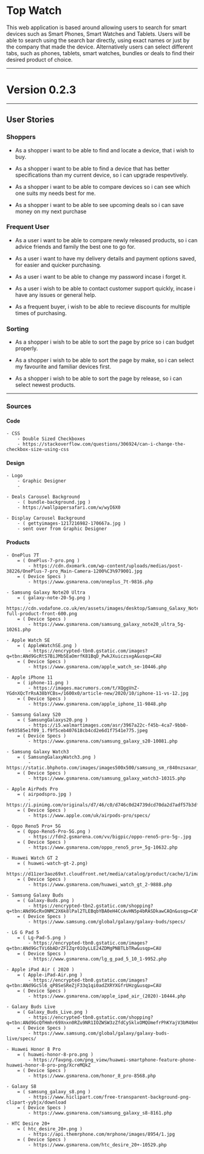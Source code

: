 # Top Watch 

This web application is based around allowing users to search for smart devices such as Smart Phones, 
Smart Watches and Tablets. Users will be able to search using the search bar directly, using exact names
or just by the company that made the device. Alternatively users can select different tabs, such as phones,
tablets, smart watches, bundles or deals to find their desired product of choice.

---

# Version 0.2.3

---

## User Stories 


### Shoppers 

* As a shopper i want to be able to find and locate a device, that i wish to buy.

* As a shopper i want to be able to find a device that has better specifications than my current device, so i can upgrade respevtively.

* As a shopper i want to be able to compare devices so i can see which one suits my needs best for me.

* As a shopper i want to be able to see upcoming deals so i can save money on my next purchase


### Frequent User 

* As a user i want to be able to compare newly released products, so i can advice friends and family the best one to go for.

* As a user i want to have my delivery details and payment options saved, for easier and quicker purchasing.

* As a user i want to be able to change my password incase i forget it.

* As a user i wish to be able to contact customer support quickly, incase i have any issues or general help.

* As a frequent buyer, i wish to be able to recieve discounts for multiple times of purchasing.


### Sorting 

* As a shopper i wish to be able to sort the page by price so i can budget properly.

* As a shopper i wish to be able to sort the page by make, so i can select my favourite and familiar devices first.

* As a shopper i wish to be able to sort the page by release, so i can select newest products. 

---

### Sources

#### Code

    - CSS
        - Double Sized Checkboxes
        - https://stackoverflow.com/questions/306924/can-i-change-the-checkbox-size-using-css

#### Design

    - Logo  
        - Graphic Designer
        - 

    - Deals Carousel Background 
        - ( bundle-background.jpg )
        - https://wallpapersafari.com/w/wyI6X0

    - Display Carousel Background
        - ( gettyimages-1217216982-170667a.jpg )
        - sent over from Graphic Designer

#### Products 

    - OnePlus 7T
        = ( OnePlus-7-pro.png )
            - https://cdn.dxomark.com/wp-content/uploads/medias/post-38226/OnePlus-7-pro_Main-Camera-1200%C3%979001.jpg
        = ( Device Specs )
            - https://www.gsmarena.com/oneplus_7t-9816.php

    - Samsung Galaxy Note20 Ultra
        = ( galaxy-note-20-5g.png )
            - https://cdn.vodafone.co.uk/en/assets/images/desktop/Samsung_Galaxy_Note_20_Ultra_mystic_bronze-full-product-front-600.png
        = ( Device Specs )
            - https://www.gsmarena.com/samsung_galaxy_note20_ultra_5g-10261.php

    - Apple Watch SE 
        = ( AppleWatchSE.png )
            - https://encrypted-tbn0.gstatic.com/images?q=tbn:ANd9GcRtS7BiJMb5EaOmrfK81BqD_PwkJXuiczsxgA&usqp=CAU
        = ( Device Specs )
            - https://www.gsmarena.com/apple_watch_se-10446.php

    - Apple iPhone 11
        = ( iphone-11.png )
            - https://images.macrumors.com/t/XQggVnZ-YGdnXQcTrRsA38bYCBs=/1600x0/article-new/2020/10/iphone-11-vs-12.jpg
        = ( Device Specs )
            - https://www.gsmarena.com/apple_iphone_11-9848.php

    - Samsung Galaxy S20 
        = ( SamsungGalaxys20.png )
            - https://i5.walmartimages.com/asr/3967a22c-f45b-4ca7-9bb0-fe93585e1f09_1.f9f5ceb407618cb4cd2e6d1f7541e775.jpeg
        = ( Device Specs )
            - https://www.gsmarena.com/samsung_galaxy_s20-10081.php

    - Samsung Galaxy Watch3
        = ( SamsungGalaxyWatch3.png )
            - https://static.bhphoto.com/images/images500x500/samsung_sm_r840nzsaxar_galaxy_watch3_gps_smartwatch_1596630034_1577762.jpg
        = ( Device Specs )
            - https://www.gsmarena.com/samsung_galaxy_watch3-10315.php

    - Apple AirPods Pro
        = ( airpodspro.jpg )
            - https://i.pinimg.com/originals/d7/46/c0/d746c0d24739dcd70da2d7adf57b3df7.jpg
        = ( Device Specs )
            - https://www.apple.com/uk/airpods-pro/specs/

    - Oppo Reno5 Pro+ 5G
        = ( Oppo-Reno5-Pro-5G.png )
            - https://fdn2.gsmarena.com/vv/bigpic/oppo-reno5-pro-5g-.jpg
        = ( Device Specs )
            - https://www.gsmarena.com/oppo_reno5_pro+_5g-10632.php

    - Huawei Watch GT 2
        = ( huawei-watch-gt-2.png)
            - https://d11zer3aoz69xt.cloudfront.net/media/catalog/product/cache/1/image/1200x/9df78eab33525d08d6e5fb8d27136e95/h/u/huawei_watch_gt_2_leather_smartwatch_black_1_1_1.jpg
        = ( Device Specs )
            - https://www.gsmarena.com/huawei_watch_gt_2-9888.php

    - Samsung Galaxy Buds 
        = ( Galaxy-Buds.png )
            - https://encrypted-tbn2.gstatic.com/shopping?q=tbn:ANd9GcRxONMC2X6k8lPal2TLEBqbYBA0eH4CcAvHN5p4bRASDkawCAQn&usqp=CAY
        = ( Device Specs )
            - https://www.samsung.com/global/galaxy/galaxy-buds/specs/

    - LG G Pad 5
        = ( Lg-Pad-5.png )
            - https://encrypted-tbn0.gstatic.com/images?q=tbn:ANd9GcTVi6bADrZFIZqr01OyLLE24ZDMgPNBTLbTRw&usqp=CAU
        = ( Device Specs )
            - https://www.gsmarena.com/lg_g_pad_5_10_1-9952.php

    - Apple iPad Air ( 2020 )
        = ( Apple-iPad-Air.png )
            - https://encrypted-tbn0.gstatic.com/images?q=tbn:ANd9GcSl6_qP8SeSReZjF33q1qi0adZXRYXGfrUHzg&usqp=CAU
        = ( Device Specs )
            - https://www.gsmarena.com/apple_ipad_air_(2020)-10444.php

    - Galaxy Buds Live
        = ( Galaxy_Buds_Live.png )
            - https://encrypted-tbn0.gstatic.com/shopping?q=tbn:ANd9GcQfHmhr69Xnxn0RZu9NR1IOZWSW3zZfdCySklxOMQUmefrPhKYajV3bM49nCqDixQpoQA34OM8&usqp=CAc
        = ( Device Specs )
            - https://www.samsung.com/global/galaxy/galaxy-buds-live/specs/

    - Huawei Honor 8 Pro
        = ( huawei-honor-8-pro.png )
            - https://favpng.com/png_view/huawei-smartphone-feature-phone-huawei-honor-8-pro-png/XcreMQkZ
        = ( Device Specs )
            - https://www.gsmarena.com/honor_8_pro-8568.php
        
    - Galaxy S8 
        = ( samsung_galaxy_s8.png )
            - https://www.hiclipart.com/free-transparent-background-png-clipart-yybjx/download
        = ( Device Specs )
            - https://www.gsmarena.com/samsung_galaxy_s8-8161.php

    - HTC Desire 20+ 
        = ( htc_desire_20+.png )
            - https://api.themrphone.com/mrphone/images/8954/1.jpg
        = ( Device Specs )
            - https://www.gsmarena.com/htc_desire_20+-10529.php